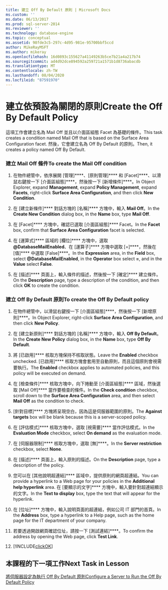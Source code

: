 ```yaml
---
title: 建立 Off By Default 原則 | Microsoft Docs
ms.custom: ''
ms.date: 06/13/2017
ms.prod: sql-server-2014
ms.reviewer: ''
ms.technology: database-engine
ms.topic: conceptual
ms.assetid: 98fde3c5-297c-4d95-981e-95700bbf5ccd
author: MikeRayMSFT
ms.author: mikeray
ms.openlocfilehash: 16d0893c155627a41149263b5ce7b21a4a217b74
ms.sourcegitcommit: ad4d92dce894592a259721a1571b1d8736abacdb
ms.translationtype: MT
ms.contentlocale: zh-TW
ms.lasthandoff: 08/04/2020
ms.locfileid: "87591970"
---
```

# <a name="create-the-off-by-default-policy"></a><span data-ttu-id="0dd56-102">建立依預設為關閉的原則</span><span class="sxs-lookup"><span data-stu-id="0dd56-102">Create the Off By Default Policy</span></span>
  <span data-ttu-id="0dd56-103">這項工作會建立名為 Mail Off 並且以介面區組態 Facet 為基礎的條件。</span><span class="sxs-lookup"><span data-stu-id="0dd56-103">This task creates a condition named Mail Off that is based on the Surface Area Configuration facet.</span></span> <span data-ttu-id="0dd56-104">然後，它會建立名為 Off By Default 的原則。</span><span class="sxs-lookup"><span data-stu-id="0dd56-104">Then, it creates a policy named Off By Default.</span></span>  
  
### <a name="to-create-the-mail-off-condition"></a><span data-ttu-id="0dd56-105">建立 Mail Off 條件</span><span class="sxs-lookup"><span data-stu-id="0dd56-105">To create the Mail Off condition</span></span>  
  
1.  <span data-ttu-id="0dd56-106">在物件總管中，依序展開 [管理]\*\*\*\*、[原則管理]\*\*\*\* 和 [Facet]\*\*\*\*、以滑鼠右鍵按一下 [介面區組態]\*\*\*\*，然後按一下 [新增條件]\*\*\*\*。</span><span class="sxs-lookup"><span data-stu-id="0dd56-106">In Object Explorer, expand **Management**, expand **Policy Management**, expand **Facets**, right-click **Surface Area Configuration**, and then click **New Condition**.</span></span>  
  
2.  <span data-ttu-id="0dd56-107">在 [建立新條件]\*\*\*\* 對話方塊的 [名稱]\*\*\*\* 方塊中，輸入 **Mail Off**。</span><span class="sxs-lookup"><span data-stu-id="0dd56-107">In the **Create New Condition** dialog box, in the **Name** box, type **Mail Off**.</span></span>  
  
3.  <span data-ttu-id="0dd56-108">在 [Facet]\*\*\*\* 方塊中，確認已選取 [介面區組態]\*\*\*\* Facet。</span><span class="sxs-lookup"><span data-stu-id="0dd56-108">In the **Facet** box, confirm that **Surface Area Configuration** facet is selected.</span></span>  
  
4.  <span data-ttu-id="0dd56-109">在 [運算式]\*\*\*\* 區域的 [欄位]\*\*\*\* 方塊中，選取 **\@DatabaseMailEnabled**、在 [運算子]\*\*\*\* 方塊中選取 [=]\*\*\*\*，然後在 [值]\*\*\*\* 中選取 [False]\*\*\*\*。</span><span class="sxs-lookup"><span data-stu-id="0dd56-109">In the **Expression** area, in the **Field** box, select **\@DatabaseMailEnabled**, in the **Operator** box select **=**, and in the **Value** select **False**.</span></span>  
  
5.  <span data-ttu-id="0dd56-110">在 [描述]\*\*\*\* 頁面上，輸入條件的描述，然後按一下 [確定]\*\*\*\* 建立條件。</span><span class="sxs-lookup"><span data-stu-id="0dd56-110">On the **Description** page, type a description of the condition, and then click **OK** to create the condition.</span></span>  
  
### <a name="to-create-the-off-by-default-policy"></a><span data-ttu-id="0dd56-111">建立 Off By Default 原則</span><span class="sxs-lookup"><span data-stu-id="0dd56-111">To create the Off By Default policy</span></span>  
  
1.  <span data-ttu-id="0dd56-112">在物件總管中，以滑鼠右鍵按一下 [介面區組態]\*\*\*\*，然後按一下 [新增原則]\*\*\*\*。</span><span class="sxs-lookup"><span data-stu-id="0dd56-112">In Object Explorer, right-click **Surface Area Configuration**, and then click **New Policy**.</span></span>  
  
2.  <span data-ttu-id="0dd56-113">在 [建立新原則]\*\*\*\* 對話方塊的 [名稱]\*\*\*\* 方塊中，輸入 **Off By Default**。</span><span class="sxs-lookup"><span data-stu-id="0dd56-113">In the **Create New Policy** dialog box, in the **Name** box, type **Off By Default**.</span></span>  
  
3.  <span data-ttu-id="0dd56-114">將 [已啟用]\*\*\*\* 核取方塊保持不核取狀態。</span><span class="sxs-lookup"><span data-stu-id="0dd56-114">Leave the **Enabled** checkbox unchecked.</span></span> <span data-ttu-id="0dd56-115">[已啟用]\*\*\*\* 核取方塊會套用至自動原則，而且這個原則會視需要執行。</span><span class="sxs-lookup"><span data-stu-id="0dd56-115">The **Enabled** checkbox applies to automated policies, and this policy will be executed on demand.</span></span>  
  
4.  <span data-ttu-id="0dd56-116">在 [檢查條件]\*\*\*\* 核取方塊中，向下捲動至 [介面區組態]\*\*\*\* 區域，然後選取 [Mail Off]\*\*\*\* 當作要檢查的條件。</span><span class="sxs-lookup"><span data-stu-id="0dd56-116">In the **Check condition** checkbox, scroll down to the **Surface Area Configuration** area, and then select **Mail Off** as the condition to check.</span></span>  
  
5.  <span data-ttu-id="0dd56-117">[針對目標]\*\*\*\* 方塊將呈現空白，因為這是伺服器範圍的原則。</span><span class="sxs-lookup"><span data-stu-id="0dd56-117">The **Against targets** box will be blank because this is a server-scoped policy.</span></span>  
  
6.  <span data-ttu-id="0dd56-118">在 [評估模式]\*\*\*\* 核取方塊中，選取 [視需要]\*\*\*\* 當作評估模式。</span><span class="sxs-lookup"><span data-stu-id="0dd56-118">In the **Evaluation Mode** checkbox, select **On demand** as the evaluation mode.</span></span>  
  
7.  <span data-ttu-id="0dd56-119">在 [伺服器限制]\*\*\*\* 核取方塊中，選取 [無]\*\*\*\*。</span><span class="sxs-lookup"><span data-stu-id="0dd56-119">In the **Server restriction** checkbox, select **None**.</span></span>  
  
8.  <span data-ttu-id="0dd56-120">在 [描述]\*\*\*\* 頁面上，輸入原則的描述。</span><span class="sxs-lookup"><span data-stu-id="0dd56-120">On the **Description** page, type a description of the policy.</span></span>  
  
9. <span data-ttu-id="0dd56-121">您可以在 [其他說明超連結]\*\*\*\* 區域中，提供原則的網頁超連結。</span><span class="sxs-lookup"><span data-stu-id="0dd56-121">You can provide a hyperlink to a Web page for your policies in the **Additional help hyperlink** area.</span></span> <span data-ttu-id="0dd56-122">在 [要顯示的文字]\*\*\*\* 方塊中，輸入要針對超連結顯示的文字。</span><span class="sxs-lookup"><span data-stu-id="0dd56-122">In the **Text to display** box, type the text that will appear for the hyperlink.</span></span>  
  
10. <span data-ttu-id="0dd56-123">在 [位址]\*\*\*\* 方塊中，輸入說明頁面的超連結，例如公司 IT 部門的首頁。</span><span class="sxs-lookup"><span data-stu-id="0dd56-123">In the **Address** box, type a hyperlink to a Help page, such as the home page for the IT department of your company.</span></span>  
  
11. <span data-ttu-id="0dd56-124">若要透過開啟網頁確認位址，請按一下 [測試連結]\*\*\*\*。</span><span class="sxs-lookup"><span data-stu-id="0dd56-124">To confirm the address by opening the Web page, click **Test Link**.</span></span>  
  
12. [!INCLUDE[clickOK](../../includes/clickok-md.md)]  
  
## <a name="next-task-in-lesson"></a><span data-ttu-id="0dd56-125">本課程的下一項工作</span><span class="sxs-lookup"><span data-stu-id="0dd56-125">Next Task in Lesson</span></span>  
 [<span data-ttu-id="0dd56-126">將伺服器設定為執行 Off By Default 原則</span><span class="sxs-lookup"><span data-stu-id="0dd56-126">Configure a Server to Run the Off By Default Policy</span></span>](lesson-1-2-configure-a-server-to-run-the-off-by-default-policy.md)  
  
  
